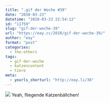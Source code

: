 ```yaml
---
title: ".gif der Woche #39"
date: "2010-03-23"
datetime: "2010-03-23 22:54:12"
id: "11759"
slug: "gif-der-woche-39"
url: "https://eay.cc/2010/gif-der-woche-39/"
author: "eay"
format: "post"
categories:
  - the-others
tags:
  - gif-der-woche
  - katzencontent
  - tiere
meta:
  - yourls_shorturl: "http://eay.li/36"
---
```


![](https://eay.cc/uploads/2010/hovercats.gif) Yeah, fliegende Katzenbällchen!
